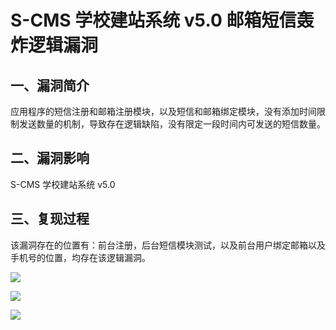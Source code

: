 S-CMS 学校建站系统 v5.0 邮箱短信轰炸逻辑漏洞
============================================

一、漏洞简介
------------

应用程序的短信注册和邮箱注册模块，以及短信和邮箱绑定模块，没有添加时间限制发送数量的机制，导致存在逻辑缺陷，没有限定一段时间内可发送的短信数量。

二、漏洞影响
------------

S-CMS 学校建站系统 v5.0

三、复现过程
------------

该漏洞存在的位置有：前台注册，后台短信模块测试，以及前台用户绑定邮箱以及手机号的位置，均存在该逻辑漏洞。

![](./resource/S-CMS学校建站系统v5.0邮箱短信轰炸逻辑漏洞/media/rId24.png)

![](./resource/S-CMS学校建站系统v5.0邮箱短信轰炸逻辑漏洞/media/rId25.png)

![](./resource/S-CMS学校建站系统v5.0邮箱短信轰炸逻辑漏洞/media/rId26.png)
